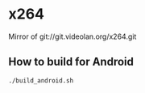 x264
====

Mirror of git://git.videolan.org/x264.git

How to build for Android
------------------------

`./build_android.sh`
